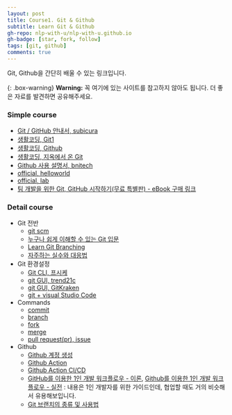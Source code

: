 ```yaml
---
layout: post
title: Course1. Git & Github
subtitle: Learn Git & Github
gh-repo: nlp-with-u/nlp-with-u.github.io
gh-badge: [star, fork, follow]
tags: [git, github]
comments: true
---
```


Git, Github을 간단히 배울 수 있는 링크입니다.  

{: .box-warning}
**Warning:** 꼭 여기에 있는 사이트를 참고하지 않아도 됩니다. 더 좋은 자료를 발견하면 공유해주세요.  

### Simple course

- [Git / GitHub 안내서, subicura](https://subicura.com/git/)
- [생활코딩, Git1](https://opentutorials.org/module/3733)
- [생활코딩, Github](https://opentutorials.org/module/155/2475)
- [생활코딩, 지옥에서 온 Git](https://www.opentutorials.org/course/2708)
- [Github 사용 설명서, bnitech](https://bnitech.tistory.com/9)
- [official, helloworld](https://guides.github.com/activities/hello-world/)
- [official, lab](https://lab.github.com/)
- [팀 개발을 위한 Git, GitHub 시작하기(무료 특별판) - eBook 구매 링크](http://www.yes24.com/Product/Goods/86031178)

### Detail course

- Git 전반
  - [git scm](https://git-scm.com/book/ko/v2/%EC%8B%9C%EC%9E%91%ED%95%98%EA%B8%B0-%EB%B2%84%EC%A0%84-%EA%B4%80%EB%A6%AC%EB%9E%80%3F)
  - [누구나 쉽게 이해할 수 있는 Git 입문](https://backlog.com/git-tutorial/kr/)
  - [Learn Git Branching](https://learngitbranching.js.org/?locale=ko)
  - [자주하는 실수와 대응법](https://www.hamadevelop.me/gitCommonMistakes/)
- Git 환경설정
  - [Git CLI, 프시케](https://medium.com/@psychet_learn/git-%EC%82%AC%EC%9A%A9%EB%B2%95-2%EC%9E%A5-git-cli-%EC%9D%B5%EC%88%99%ED%95%B4%EC%A7%80%EA%B8%B0-3bc6c25db65f)
  - [git GUI, trend21c](https://trend21c.tistory.com/1431)
  - [git GUI, GitKraken](https://www.gitkraken.com/)
  - [git + visual Studio Code](https://promobile.tistory.com/378)
- Commands
  - [commit](https://git-scm.com/book/ko/v2/Git%EC%9D%98-%EA%B8%B0%EC%B4%88-%EC%88%98%EC%A0%95%ED%95%98%EA%B3%A0-%EC%A0%80%EC%9E%A5%EC%86%8C%EC%97%90-%EC%A0%80%EC%9E%A5%ED%95%98%EA%B8%B0)
  - [branch](https://git-scm.com/book/ko/v2/Git-%EB%B8%8C%EB%9E%9C%EC%B9%98-%EB%B8%8C%EB%9E%9C%EC%B9%98%EB%9E%80-%EB%AC%B4%EC%97%87%EC%9D%B8%EA%B0%80)
  - [fork](https://velog.io/@imacoolgirlyo/Git-fork%EC%99%80-clone-%EC%9D%98-%EC%B0%A8%EC%9D%B4%EC%A0%90-5sjuhwfzgp)
  - [merge](https://git-scm.com/book/ko/v2/Git-%EB%B8%8C%EB%9E%9C%EC%B9%98-%EB%B8%8C%EB%9E%9C%EC%B9%98%EC%99%80-Merge-%EC%9D%98-%EA%B8%B0%EC%B4%88)
  - [pull request(pr), issue](https://ebbnflow.tistory.com/260)
- Github
  - [Github 계정 생성](https://git-scm.com/book/ko/v2/GitHub-%EA%B3%84%EC%A0%95-%EB%A7%8C%EB%93%A4%EA%B3%A0-%EC%84%A4%EC%A0%95%ED%95%98%EA%B8%B0)
  - [Github Action](https://elastic7327.medium.com/%EA%B9%83%ED%97%88%EB%B8%8C%EC%9D%98-%EC%95%A1%EC%85%98-%EA%B8%B0%EB%8A%A5-git-action-%EB%A5%BC-%EC%82%AC%EC%9A%A9%ED%95%B4%EB%B3%B4%EC%9E%90-ed634d622280)
  - [Github Action CI/CD](https://hwasurr.io/git-github/github-actions/)
  - [GitHub를 이용한 1인 개발 워크플로우 - 이론](https://www.huskyhoochu.com/issue-based-version-control-101), [Github를 이용한 1인 개발 워크플로우 - 실전](https://www.huskyhoochu.com/issue-based-version-control-201/) : 내용은 1인 개발자를 위한 가이드인데, 협업할 때도 거의 비슷해서 유용해보입니다.
  - [Git 브랜치의 종류 및 사용법](https://gmlwjd9405.github.io/2018/05/11/types-of-git-branch.html)
